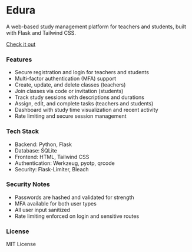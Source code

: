 # Edura
A web-based study management platform for teachers and students, built with Flask and Tailwind CSS.

[Check it out](https://caelang.pythonanywhere.com/)

### Features
- Secure registration and login for teachers and students
- Multi-factor authentication (MFA) support
- Create, update, and delete classes (teachers)
- Join classes via code or invitation (students)
- Track study sessions with descriptions and durations
- Assign, edit, and complete tasks (teachers and students)
- Dashboard with study time visualization and recent activity
- Rate limiting and secure session management

### Tech Stack
- Backend: Python, Flask
- Database: SQLite
- Frontend: HTML, Tailwind CSS
- Authentication: Werkzeug, pyotp, qrcode
- Security: Flask-Limiter, Bleach

### Security Notes
- Passwords are hashed and validated for strength
- MFA available for both user types
- All user input sanitized
- Rate limiting enforced on login and sensitive routes

### License
MIT License
